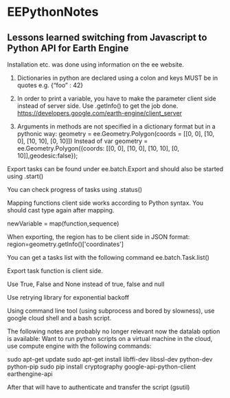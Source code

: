 # EEPythonNotes
## Lessons learned switching from Javascript to Python API for Earth Engine

Installation etc. was done using information on the ee website. 
 
1. Dictionaries in python are declared using a colon and keys MUST be in quotes e.g. {“foo” : 42}
 
2. In order to print a variable, you have to make the parameter client side instead of server side. Use .getInfo() to get the job done. https://developers.google.com/earth-engine/client_server
 
3. Arguments in methods are not specified in a dictionary format but in a pythonic way: geometry = ee.Geometry.Polygon(coords = [[0, 0], [10,  0], [10, 10], [0, 10]]) Instead of var geometry = ee.Geometry.Polygon({coords: [[0, 0], [10,  0], [10, 10], [0, 10]],geodesic:false});
 
Export tasks can be found under ee.batch.Export and should also be started using .start()
 
You can check progress of tasks using .status()
 
Mapping functions client side works according to Python syntax. You should cast type again after mapping. 
 
newVariable = map(function,sequence)
 
When exporting, the region has to be client side in JSON format:
region=geometry.getInfo()['coordinates']
 
You can get a tasks list with the following command
ee.batch.Task.list()
 
Export task function is client side. 
 
Use True, False and None instead of true, false and null
 
Use retrying library for exponential backoff
 
Using command line tool (using subprocess and bored by slowness), use google cloud shell and a bash script. 


The following notes are probably no longer relevant now the datalab option is available: 
Want to run python scripts on a virtual machine in the cloud, use compute engine with the following commands:
 
sudo apt-get update
sudo apt-get install libffi-dev libssl-dev python-dev python-pip
sudo pip install cryptography google-api-python-client earthengine-api
 
After that will have to authenticate and transfer the script (gsutil) 
 
 
 
 
 
 
 
 
 
 
 
 
